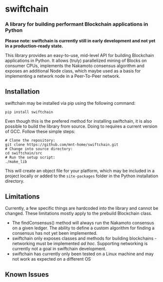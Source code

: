 # swiftchain
### A library for building performant Blockchain applications in Python

**Please note: swiftchain is currently still in early development and not yet in a production-ready state.**

This library provides an easy-to-use, mid-level API for building Blockchain applications in Python. It allows (truly) parallelized mining of Blocks on consumer CPUs, implements the Nakamoto consensus algorithm and exposes an additional Node class, which maybe used as a basis for implementing a network node in a Peer-To-Peer network.

## Installation

swiftchain may be installed via pip using the following command:
```
pip install swiftchain
```
Even though this is the prefered method for installing swiftchain, it is also possible to build the library from source. Doing to requires a current version of GCC. Follow these simple steps:

```
# Clone the repository:
git clone https://github.com/mnt-home/swiftchain.git
# Change into source directory:
cd swiftchain/src
# Run the setup script:
./make_lib
```

This will create an object file for your platform, which may be included in a project locally or added to the ```site-packages``` folder in the Python installation directory.


## Limitations

Currently, a few specific things are hardcoded into the library and cannot be changed. These limitations mostly apply to the prebuild Blockchain class.

* The findConsensus() method will always run the Nakamoto consensus on a given ledger. The ability to define a custom algorithm for finding a consensus has not yet been implemented.
* swiftchain only exposes classes and methods for building blockchains - networking must be implemented *ad hoc*. Supporting networking is currently not a goal in swiftchain development.
* swiftchain has currently only been tested on a Linux machine and may not work as expected on a different OS

## Known Issues
